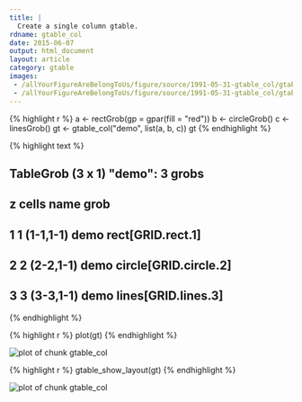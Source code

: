 ```yaml
---
title: |
  Create a single column gtable.
rdname: gtable_col
date: 2015-06-07
output: html_document
layout: article
category: gtable
images:
 - /allYourFigureAreBelongToUs/figure/source/1991-05-31-gtable_col/gtable_col-1.png
 - /allYourFigureAreBelongToUs/figure/source/1991-05-31-gtable_col/gtable_col-2.png
---
```





{% highlight r %}
a <- rectGrob(gp = gpar(fill = "red"))
b <- circleGrob()
c <- linesGrob()
gt <- gtable_col("demo", list(a, b, c))
gt
{% endhighlight %}



{% highlight text %}
## TableGrob (3 x 1) "demo": 3 grobs
##   z     cells name                  grob
## 1 1 (1-1,1-1) demo     rect[GRID.rect.1]
## 2 2 (2-2,1-1) demo circle[GRID.circle.2]
## 3 3 (3-3,1-1) demo   lines[GRID.lines.3]
{% endhighlight %}



{% highlight r %}
plot(gt)
{% endhighlight %}

![plot of chunk gtable_col](/allYourFigureAreBelongToUs/figure/source/1991-05-31-gtable_col/gtable_col-1.png) 

{% highlight r %}
gtable_show_layout(gt)
{% endhighlight %}

![plot of chunk gtable_col](/allYourFigureAreBelongToUs/figure/source/1991-05-31-gtable_col/gtable_col-2.png) 